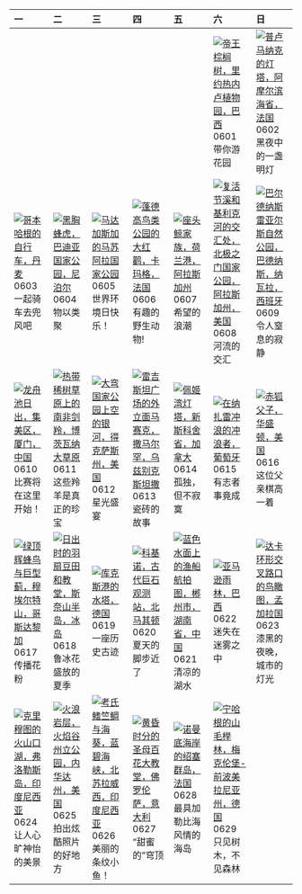 | 一                                                                                                                                                                                                              | 二                                                                                                                                                                                                      | 三                                                                                                                                                                                                                 | 四                                                                                                                                                                                                             | 五                                                                                                                                                                                                         | 六                                                                                                                                                                                                                   | 日                                                                                                                                                                                                             |
|:---------------------------------------------------------------------------------------------------------------------------------------------------------------------------------------------------------------|:-------------------------------------------------------------------------------------------------------------------------------------------------------------------------------------------------------|:------------------------------------------------------------------------------------------------------------------------------------------------------------------------------------------------------------------|:--------------------------------------------------------------------------------------------------------------------------------------------------------------------------------------------------------------|:----------------------------------------------------------------------------------------------------------------------------------------------------------------------------------------------------------|:--------------------------------------------------------------------------------------------------------------------------------------------------------------------------------------------------------------------|:--------------------------------------------------------------------------------------------------------------------------------------------------------------------------------------------------------------|
|                                                                                                                                                                                                                |                                                                                                                                                                                                        |                                                                                                                                                                                                                   |                                                                                                                                                                                                               |                                                                                                                                                                                                           | [![](https://www.bing.com/th?id=OHR.CancaoDoExilio_ZH-CN1012675104_320x240.jpg '帝王棕榈树，里约热内卢植物园，巴西')](https://www.bing.com/th?id=OHR.CancaoDoExilio_ZH-CN1012675104_UHD.jpg)<br>0601<br>带你游花园                        | [![](https://www.bing.com/th?id=OHR.MenRuz_ZH-CN2021725181_320x240.jpg '普卢马纳克的灯塔，阿摩尔滨海省，法国')](https://www.bing.com/th?id=OHR.MenRuz_ZH-CN2021725181_UHD.jpg)<br>0602<br>黑夜中的一盏明灯                              |
| [![](https://www.bing.com/th?id=OHR.CopenhagenBicycles_ZH-CN3047958346_320x240.jpg '哥本哈根的自行车，丹麦')](https://www.bing.com/th?id=OHR.CopenhagenBicycles_ZH-CN3047958346_UHD.jpg)<br>0603<br>一起骑车去兜风吧              | [![](https://www.bing.com/th?id=OHR.ChestnutBeeEater_ZH-CN3514753872_320x240.jpg '黑胸蜂虎，巴迪亚国家公园，尼泊尔')](https://www.bing.com/th?id=OHR.ChestnutBeeEater_ZH-CN3514753872_UHD.jpg)<br>0604<br>物以类聚         | [![](https://www.bing.com/th?id=OHR.MadagascarRiver_ZH-CN3842472014_320x240.jpg '马达加斯加的马苏阿拉国家公园')](https://www.bing.com/th?id=OHR.MadagascarRiver_ZH-CN3842472014_UHD.jpg)<br>0605<br>世界环境日快乐！                    | [![](https://www.bing.com/th?id=OHR.CamargueFlamingos_ZH-CN4176922228_320x240.jpg '蓬德高鸟类公园的大红鹳，卡玛格，法国')](https://www.bing.com/th?id=OHR.CamargueFlamingos_ZH-CN4176922228_UHD.jpg)<br>0606<br>有趣的野生动物!        | [![](https://www.bing.com/th?id=OHR.HumpbackFamily_ZH-CN4336100531_320x240.jpg '座头鲸家族，荷兰港，阿拉斯加州')](https://www.bing.com/th?id=OHR.HumpbackFamily_ZH-CN4336100531_UHD.jpg)<br>0607<br>希望的浪潮                | [![](https://www.bing.com/th?id=OHR.KillikRiverAlaska_ZH-CN5736211272_320x240.jpg '复活节溪和基利克河的交汇处，北极之门国家公园，阿拉斯加州，美国')](https://www.bing.com/th?id=OHR.KillikRiverAlaska_ZH-CN5736211272_UHD.jpg)<br>0608<br>河流的交汇    | [![](https://www.bing.com/th?id=OHR.BardenasBiosphere_ZH-CN6198033700_320x240.jpg '巴尔德纳斯雷亚尔斯自然公园，巴德纳斯，纳瓦拉，西班牙')](https://www.bing.com/th?id=OHR.BardenasBiosphere_ZH-CN6198033700_UHD.jpg)<br>0609<br>令人窒息的寂静 |
| [![](https://www.bing.com/th?id=OHR.DragonBoatFestival2024_ZH-CN6619827853_320x240.jpg '龙舟池日出，集美区，厦门，中国')](https://www.bing.com/th?id=OHR.DragonBoatFestival2024_ZH-CN6619827853_UHD.jpg)<br>0610<br>比赛将在这里开始！ | [![](https://www.bing.com/th?id=OHR.GemsbokBotswana_ZH-CN7507199339_320x240.jpg '热带稀树草原上的南非剑羚，博茨瓦纳大草原')](https://www.bing.com/th?id=OHR.GemsbokBotswana_ZH-CN7507199339_UHD.jpg)<br>0611<br>这些羚羊是真正的珍宝 | [![](https://www.bing.com/th?id=OHR.BigBendMilkyWay_ZH-CN7709015605_320x240.jpg '大弯国家公园上空的银河，得克萨斯州，美国')](https://www.bing.com/th?id=OHR.BigBendMilkyWay_ZH-CN7709015605_UHD.jpg)<br>0612<br>星光盛宴                  | [![](https://www.bing.com/th?id=OHR.RegistanUzbekistan_ZH-CN7850329702_320x240.jpg '雷吉斯坦广场的外立面马赛克，撒马尔罕，乌兹别克斯坦撒')](https://www.bing.com/th?id=OHR.RegistanUzbekistan_ZH-CN7850329702_UHD.jpg)<br>0613<br>瓷砖的故事 | [![](https://www.bing.com/th?id=OHR.PeggysCove_ZH-CN4221190894_320x240.jpg '佩姬湾灯塔，新斯科舍省，加拿大')](https://www.bing.com/th?id=OHR.PeggysCove_ZH-CN4221190894_UHD.jpg)<br>0614<br>孤独，但不寂寞                      | [![](https://www.bing.com/th?id=OHR.NazareWave_ZH-CN4575182192_320x240.jpg '在纳扎雷冲浪的冲浪者，葡萄牙')](https://www.bing.com/th?id=OHR.NazareWave_ZH-CN4575182192_UHD.jpg)<br>0615<br>有志者事竟成                                  | [![](https://www.bing.com/th?id=OHR.RedFoxDad_ZH-CN4894022141_320x240.jpg '赤狐父子，华盛顿，美国')](https://www.bing.com/th?id=OHR.RedFoxDad_ZH-CN4894022141_UHD.jpg)<br>0616<br>这位父亲棋高一着                               |
| [![](https://www.bing.com/th?id=OHR.HummingThistle_ZH-CN5057539905_320x240.jpg '绿顶辉蜂鸟与巨型蓟，穆埃尔特山，哥斯达黎加')](https://www.bing.com/th?id=OHR.HummingThistle_ZH-CN5057539905_UHD.jpg)<br>0617<br>传播花粉                | [![](https://www.bing.com/th?id=OHR.LupinIceland_ZH-CN5329147708_320x240.jpg '日出时的羽扇豆田和教堂，斯奈山半岛，冰岛')](https://www.bing.com/th?id=OHR.LupinIceland_ZH-CN5329147708_UHD.jpg)<br>0618<br>鲁冰花盛放的夏季         | [![](https://www.bing.com/th?id=OHR.CuxhavenTower_ZH-CN5580118944_320x240.jpg '库克斯港的水塔，德国')](https://www.bing.com/th?id=OHR.CuxhavenTower_ZH-CN5580118944_UHD.jpg)<br>0619<br>一座历史古迹                              | [![](https://www.bing.com/th?id=OHR.KokinoMacedonia_ZH-CN6029529601_320x240.jpg '科基诺，古代巨石观测站，北马其顿')](https://www.bing.com/th?id=OHR.KokinoMacedonia_ZH-CN6029529601_UHD.jpg)<br>0620<br>夏天的脚步近了               | [![](https://www.bing.com/th?id=OHR.SummerSolstice2024_ZH-CN6141918663_320x240.jpg '蓝色水面上的渔船航拍图，郴州市，湖南省，中国')](https://www.bing.com/th?id=OHR.SummerSolstice2024_ZH-CN6141918663_UHD.jpg)<br>0621<br>清凉的湖水 | [![](https://www.bing.com/th?id=OHR.BrazilRainforest_ZH-CN6432366530_320x240.jpg '亚马逊雨林，巴西')](https://www.bing.com/th?id=OHR.BrazilRainforest_ZH-CN6432366530_UHD.jpg)<br>0622<br>迷失在迷雾之中                           | [![](https://www.bing.com/th?id=OHR.DhakaBangladesh_ZH-CN6777866162_320x240.jpg '达卡环形交叉路口的鸟瞰图，孟加拉国')](https://www.bing.com/th?id=OHR.DhakaBangladesh_ZH-CN6777866162_UHD.jpg)<br>0623<br>漆黑的夜晚，城市的灯光          |
| [![](https://www.bing.com/th?id=OHR.FloresIsland_ZH-CN6930246149_320x240.jpg '克里穆图的火山口湖，弗洛勒斯岛，印度尼西亚')](https://www.bing.com/th?id=OHR.FloresIsland_ZH-CN6930246149_UHD.jpg)<br>0624<br>让人心旷神怡的美景               | [![](https://www.bing.com/th?id=OHR.FireWave_ZH-CN7110736577_320x240.jpg '火浪岩层，火焰谷州立公园，内华达州，美国')](https://www.bing.com/th?id=OHR.FireWave_ZH-CN7110736577_UHD.jpg)<br>0625<br>拍出炫酷照片的好地方               | [![](https://www.bing.com/th?id=OHR.CardinalfishAnemone_ZH-CN7249037417_320x240.jpg '考氏鳍竺鲷与海葵，蓝碧海峡，北苏拉威西，印度尼西亚')](https://www.bing.com/th?id=OHR.CardinalfishAnemone_ZH-CN7249037417_UHD.jpg)<br>0626<br>美丽的条纹小鱼！ | [![](https://www.bing.com/th?id=OHR.FlorenceDuomo_ZH-CN7379412586_320x240.jpg '黄昏时分的圣母百花大教堂，佛罗伦萨，意大利')](https://www.bing.com/th?id=OHR.FlorenceDuomo_ZH-CN7379412586_UHD.jpg)<br>0627<br>“甜蜜的”穹顶              | [![](https://www.bing.com/th?id=OHR.ChauseyIslands_ZH-CN4241103934_320x240.jpg '诺曼底海岸的绍塞群岛，法国')](https://www.bing.com/th?id=OHR.ChauseyIslands_ZH-CN4241103934_UHD.jpg)<br>0628<br>最具加勒比海风情的海岛            | [![](https://www.bing.com/th?id=OHR.NienhagenMecklenburg_ZH-CN4482269700_320x240.jpg '宁哈根的山毛榉林，梅克伦堡-前波美拉尼亚州，德国')](https://www.bing.com/th?id=OHR.NienhagenMecklenburg_ZH-CN4482269700_UHD.jpg)<br>0629<br>只见树木，不见森林 |                                                                                                                                                                                                               |